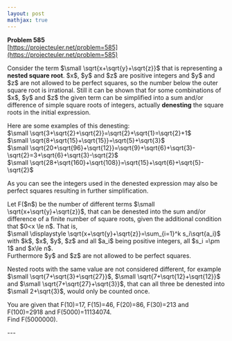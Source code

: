 ```yaml
---
layout: post
mathjax: true
---
```

**Problem 585**  
[https://projecteuler.net/problem=585](https://projecteuler.net/problem=585)

<p>Consider the term $\small \sqrt{x+\sqrt{y}+\sqrt{z}}$ that is representing a <b>nested square root</b>. $x$, $y$ and $z$ are positive integers and $y$ and $z$ are not allowed to be perfect squares, so the number below the outer square root is irrational. Still it can be shown that for some combinations of $x$, $y$ and $z$ the given term can be simplified into a sum and/or difference of simple square roots of integers, actually <b>denesting</b> the square roots in the initial expression. </p>

<p>Here are some examples of this denesting:<br />
$\small \sqrt{3+\sqrt{2}+\sqrt{2}}=\sqrt{2}+\sqrt{1}=\sqrt{2}+1$<br />
$\small \sqrt{8+\sqrt{15}+\sqrt{15}}=\sqrt{5}+\sqrt{3}$<br />
$\small \sqrt{20+\sqrt{96}+\sqrt{12}}=\sqrt{9}+\sqrt{6}+\sqrt{3}-\sqrt{2}=3+\sqrt{6}+\sqrt{3}-\sqrt{2}$<br />
$\small \sqrt{28+\sqrt{160}+\sqrt{108}}=\sqrt{15}+\sqrt{6}+\sqrt{5}-\sqrt{2}$</p>
<p>As you can see the integers used in the denested expression may also be perfect squares resulting in further simplification.</p>

<p>Let F($n$) be the number of different terms $\small \sqrt{x+\sqrt{y}+\sqrt{z}}$, that can be denested into the sum and/or difference of a finite number of square roots, given the additional condition that $0&lt;x \le n$. That is,<br />
$\small \displaystyle \sqrt{x+\sqrt{y}+\sqrt{z}}=\sum_{i=1}^k s_i\sqrt{a_i}$<br />
with $k$, $x$, $y$, $z$ and all $a_i$ being positive integers, all $s_i =\pm 1$ and $x\le n$.<br /> Furthermore $y$ and $z$  are not allowed to be perfect squares.</p>

<p>Nested roots with the same value are not considered different, for example $\small \sqrt{7+\sqrt{3}+\sqrt{27}}$, $\small \sqrt{7+\sqrt{12}+\sqrt{12}}$ and $\small \sqrt{7+\sqrt{27}+\sqrt{3}}$, that can all three be denested into $\small 2+\sqrt{3}$, would only be counted once.</p>

<p>You are given that F(10)=17, F(15)=46, F(20)=86, F(30)=213 and F(100)=2918 and F(5000)=11134074.<br />
Find F(5000000).</p>
---

